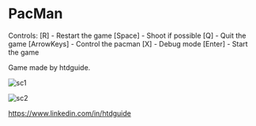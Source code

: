 # PacMan

Controls:
[R]         - Restart the game
[Space]     - Shoot if possible
[Q]         - Quit the game
[ArrowKeys] - Control the pacman
[X]         - Debug mode
[Enter]     - Start the game

Game made by htdguide.

![sc1](https://github.com/user-attachments/assets/4d3c99b8-b484-4ac4-b2e1-17c8472d8c6a)

![sc2](https://github.com/user-attachments/assets/926cf29a-649e-409f-8fcc-0abb143dff62)



https://www.linkedin.com/in/htdguide

